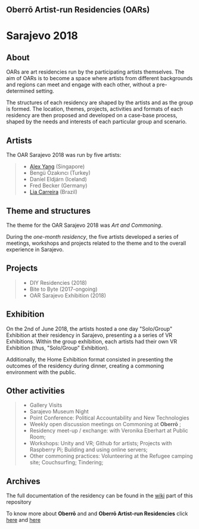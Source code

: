 
## Oberrō Artist-run Residencies (OARs) 

# Sarajevo 2018

## **About** 

OARs are art residencies run by the participating artists themselves. The aim of OARs is to become a space where artists from different backgrounds and regions can meet and engage with each other, without a pre-determined setting.

The structures of each residency are shaped by the artists and as the group is formed. The location, themes, projects, activities and formats of each residency are then proposed and developed on a case-base process, shaped by the needs and interests of each particular group and scenario.

## **Artists** 

The OAR Sarajevo 2018 was run by five artists: 

> - [Alex Yang](@alexalexyang) (Singapore) 
> - Bengü Özakıncı (Turkey)
> - Daníel Eldjárn (Iceland)
> - Fred Becker (Germany)
> - [Lia Carreira](https://liacarreira.com/) (Brazil)

## **Theme and structures**

The theme for the OAR Sarajevo 2018 was *Art and Commoning*. 

During the *one-month residency*, the five artists developed a series of meetings, workshops and projects related to the theme and to the overall experience in Sarajevo. 

## **Projects** 

> - DIY Residencies (2018)  
> - Bite to Byte (2017-ongoing) 
> - OAR Sarajevo Exhibition (2018)

## **Exhibition** 

On the 2nd of June 2018, the artists hosted a one day "Solo/Group" Exhibition at their residency in Sarajevo, presenting a a series of VR Exhibitions. Within the group exhibition, each artists had their own VR Exhibition (thus, "Solo/Group" Exhibition). 

Additionally, the Home Exhibition format consisted in presenting the outcomes of the residency during dinner, creating a commoning environment with the public. 

## **Other activities** 

> - Gallery Visits
> - Sarajevo Museum Night
> - Point Conference: Political Accountability and New Technologies
> - Weekly open discussion meetings on Commoning at **Oberrō** ; 
> - Residency meet-up / exchange: with Veronika Eberhart at Public Room; 
> - Workshops: Unity and VR; Github for artists; Projects with Raspberry Pi; Building and using online servers; 
> - Other commoning practices: Volunteering at the Refugee camping site; Couchsurfing; Tindering; 

## **Archives**

The full documentation of the residency can be found in the [wiki](https://github.com/OAResidencies/Sarajevo2018/wiki) part of this repository

To know more about **Oberrō** and and **Oberrō Artist-run Residencies** click [here](https://oberro.github.io/) and [here](https://oaresidencies.github.io/)
